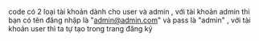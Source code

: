 code có 2 loại tài khoản dành cho user và admin , với tài khoản admin thì bạn có tên đăng nhập là "admin@admin.com" và pass là "admin" , với tài khoản user thì ta tự tạo trong trang đăng ký 
